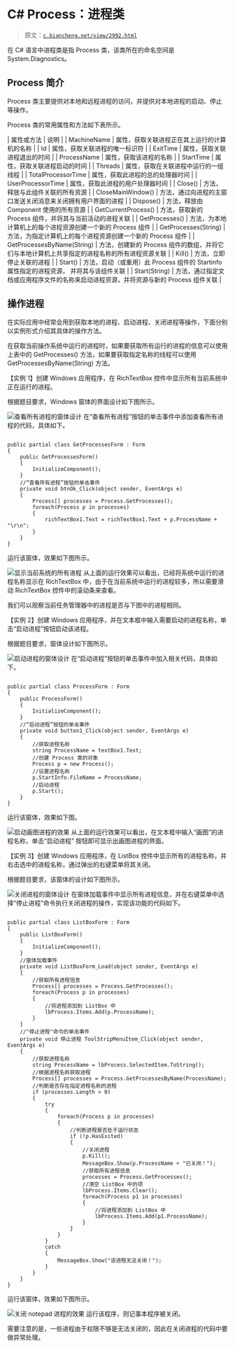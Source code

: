 # C# Process：进程类

> 原文：[`c.biancheng.net/view/2992.html`](http://c.biancheng.net/view/2992.html)

在 C# 语言中进程类是指 Process 类，该类所在的命名空间是 System.Diagnostics。

## Process 简介

Process 类主要提供对本地和远程进程的访问，并提供对本地进程的启动、停止等操作。

Process 类的常用属性和方法如下表所示。

| 属性或方法 | 说明 |
| MachineName | 属性，获取关联进程正在其上运行的计算机的名称 |
| Id | 属性，获取关联进程的唯一标识符 |
| ExitTime | 属性，获取关联进程退出的时间 |
| ProcessName | 属性，获取该进程的名称 |
| StartTime | 属性，获取关联进程启动的时间 |
| Threads | 属性，获取在关联进程中运行的一组线程 |
| TotalProcessorTime | 属性，获取此进程的总的处理器时间 |
| UserProcessorTime | 属性，获取此进程的用户处理器时间 |
| Close() | 方法，释放与此组件关联的所有资源 |
| CloseMainWindow() | 方法，通过向进程的主窗口发送关闭消息来关闭拥有用户界面的进程 |
| Dispose() | 方法，释放由 Component 使用的所有资源 |
| GetCurrentProcess() | 方法，获取新的 Process 组件，并将其与当前活动的进程关联 |
| GetProcesses() | 方法，为本地计算机上的每个进程资源创建一个新的 Process 组件 |
| GetProcesses(String) | 方法，为指定计算机上的每个进程资源创建一个新的 Process 组件 |
| GetProcessesByName(String) | 方法，创建新的 Process 组件的数组，并将它们与本地计算机上共享指定的进程名称的所有进程资源关联 |
| Kill() | 方法，立即停止关联的进程 |
| Start() | 方法，启动（或重用）此 Process 组件的 Startinfo 属性指定的进程资源， 并将其与该组件关联 |
| Start(String) | 方法，通过指定文档或应用程序文件的名称来启动进程资源，并将资源与新的 Process 组件关联 |

## 操作进程

在实际应用中经常会用到获取本地的进程、启动进程、关闭进程等操作，下面分别以实例形式介绍其具体的操作方法。

在获取当前操作系统中运行的进程时，如果要获取所有运行的进程的信息可以使用上表中的 GetProcesses() 方法，如果要获取指定名称的线程可以使用 GetProcessesByName(String) 方法。

【实例 1】创建 Windows 应用程序，在 RichTextBox 控件中显示所有当前系统中正在运行的进程。

根据题目要求，Windows 窗体的界面设计如下图所示。

![查看所有进程的窗体设计](img/88f12cf021541589bc6e26b60c18443d.png)
在“查看所有进程”按钮的单击事件中添加查看所有进程的代码，具体如下。

```

public partial class GetProcessesForm : Form
{
    public GetProcessesForm()
    {
        InitializeComponent();
    }
    //“查看所有进程”按钮的单击事件
    private void btnOk_Click(object sender, EventArgs e)
    {
        Process[] processes = Process.GetProcesses();
        foreach(Process p in processes)
        {
            richTextBox1.Text = richTextBox1.Text + p.ProcessName + "\r\n";
        }
    }
}
```

运行该窗体，效果如下图所示。

![显示当前系统的所有进程](img/6b1f15cc80ffb0d3c2385c5269bc617e.png)
从上面的运行效果可以看出，已经将系统中运行的进程名称显示在 RichTextBox 中，由于在当前系统中运行的进程较多，所以需要滑动 RichTextBox 控件中的滚动条来查看。

我们可以观察当前任务管理器中的进程是否与下图中的进程相同。

【实例 2】创建 Windows 应用程序，并在文本框中输入需要启动的进程名称，单击“启动进程”按钮启动该进程。

根据题目要求，窗体设计如下图所示。

![启动进程的窗体设计](img/fb94c2c7b7695906ee0f464ecee6679d.png)
在“启动进程”按钮的单击事件中加入相关代码，具体如下。

```

public partial class ProcessForm : Form
{
    public ProcessForm()
    {
        InitializeComponent();
    }
    //“启动进程”按钮的单击事件
    private void button1_Click(object sender, EventArgs e)
    {
        //获取进程名称
        string ProcessName = textBox1.Text;
        //创建 Process 类的对象
        Process p = new Process();
        //设置进程名称
        p.StartInfo.FileName = ProcessName;
        //启动进程
        p.Start();
    }
}
```

运行该窗体，效果如下图。

![启动画图进程的效果](img/9765086c35066c391949f2dcb3e11e7f.png)
从上面的运行效果可以看出，在文本框中输入“画图”的进程名称，单击“启动进程” 按钮即可显示出画图进程的界面。

【实例 3】创建 Windows 应用程序，在 ListBox 控件中显示所有的进程名称，并右击选中的进程名称，通过弹出的右键菜单将其关闭。

根据题目要求，该窗体的设计如下图所示。

![关闭进程的窗体设计](img/0569d4fb3eef5f4285af367a0e9c68d0.png)
在窗体加载事件中显示所有进程信息，并在右键菜单中选择“停止进程”命令执行关闭进程的操作，实现该功能的代码如下。

```

public partial class ListBoxForm : Form
{
    public ListBoxForm()
    {
        InitializeComponent();
    }
    //窗体加载事件
    private void ListBoxForm_Load(object sender, EventArgs e)
    {
        //获取所有进程信息
        Process[] processes = Process.GetProcesses();
        foreach(Process p in processes)
        {
            //将进程添加到 ListBox 中
            lbProcess.Items.Add(p.ProcessName);
        }
    }
    //"停止进程"命令的单击事件
    private void 停止进程 ToolStripMenuItem_Click(object sender, EventArgs e)
    {
        //获取进程名称
        string ProcessName = lbProcess.SelectedItem.ToString();
        //根据进程名称获取进程
        Process[] processes = Process.GetProcessesByName(ProcessName);
        //判断是否存在指定进程名称的进程
        if (processes.Length > 0)
        {
            try
            {
                foreach(Process p in processes)
                {
                    //判断进程是否处于运行状态
                    if (!p.HasExited)
                    {
                        //关闭进程
                        p.Kill();
                        MessageBox.Show(p.ProcessName + "已关闭！");
                        //获取所有进程信息
                        processes = Process.GetProcesses();
                        //清空 ListBox 中的项
                        lbProcess.Items.Clear();
                        foreach(Process p1 in processes)
                        {
                            //将进程添加到 ListBox 中
                            lbProcess.Items.Add(p1.ProcessName);
                        }
                    }
                }
            }
            catch
            {
                MessageBox.Show("该进程无法关闭！");
            }
        }
    }
}
```

运行该窗体，效果如下图所示。

![关闭 notepad 进程的效果](img/c4e364813ad0f166c81f5a9a5b3cbc89.png)
运行该程序，则记事本程序被关闭。

需要注意的是，一些进程由于权限不够是无法关闭的，因此在关闭进程的代码中要做异常处理。